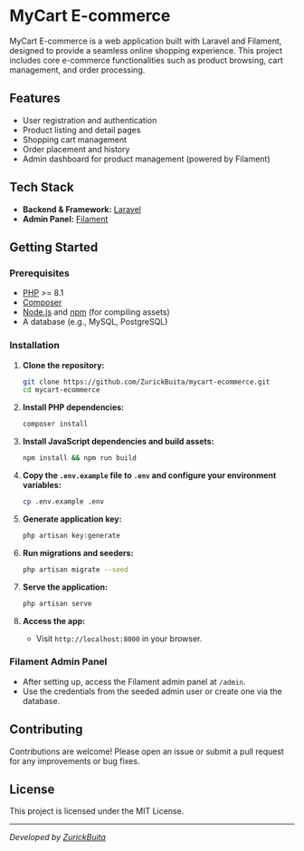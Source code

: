 # MyCart E-commerce

MyCart E-commerce is a web application built with Laravel and Filament, designed to provide a seamless online shopping experience. This project includes core e-commerce functionalities such as product browsing, cart management, and order processing.

## Features

- User registration and authentication
- Product listing and detail pages
- Shopping cart management
- Order placement and history
- Admin dashboard for product management (powered by Filament)

## Tech Stack

- **Backend & Framework:** [Laravel](https://laravel.com/)
- **Admin Panel:** [Filament](https://filamentphp.com/)

## Getting Started

### Prerequisites

- [PHP](https://www.php.net/) >= 8.1
- [Composer](https://getcomposer.org/)
- [Node.js](https://nodejs.org/) and [npm](https://www.npmjs.com/) (for compiling assets)
- A database (e.g., MySQL, PostgreSQL)

### Installation

1. **Clone the repository:**
   ```bash
   git clone https://github.com/ZurickBuita/mycart-ecommerce.git
   cd mycart-ecommerce
   ```

2. **Install PHP dependencies:**
   ```bash
   composer install
   ```

3. **Install JavaScript dependencies and build assets:**
   ```bash
   npm install && npm run build
   ```

4. **Copy the `.env.example` file to `.env` and configure your environment variables:**
   ```bash
   cp .env.example .env
   ```

5. **Generate application key:**
   ```bash
   php artisan key:generate
   ```

6. **Run migrations and seeders:**
   ```bash
   php artisan migrate --seed
   ```

7. **Serve the application:**
   ```bash
   php artisan serve
   ```

8. **Access the app:**
   - Visit `http://localhost:8000` in your browser.

### Filament Admin Panel

- After setting up, access the Filament admin panel at `/admin`.
- Use the credentials from the seeded admin user or create one via the database.

## Contributing

Contributions are welcome! Please open an issue or submit a pull request for any improvements or bug fixes.

## License

This project is licensed under the MIT License.

---

*Developed by [ZurickBuita](https://github.com/ZurickBuita)*
